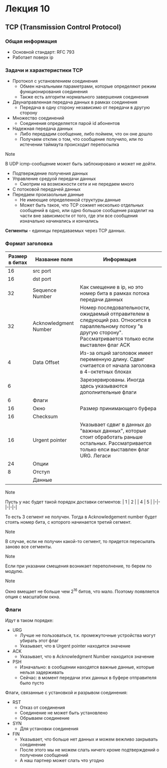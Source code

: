 # Лекция 10

## TCP (Transmission Control Protocol)

### Общая информация

* Основной стандарт: RFC 793
* Работает поверх ip

### Задачи и характеристики TCP

* Протокол с установлением соединения
  * Обмен начальными параметрами, которые определяют режим функционирования соединения
  * Также есть алгоритм нормального завершения соединения
* Двунаправленная передача данных в рамках соединения
  * Передача в одну сторону независимо от передачи в другую сторону
* Множество соединений
  * Соединения определяется парой id абонентов
* Надежная передача данных
  * Либо передадим сообщение, либо поймем, что он оне дошло
  * Получаем отклик о том, что сообщение получило, или по истечении таймаута происходит перепосылка

> [!NOTE]
> В UDP icmp-сообщение может быть заблокировано и может не дойти.

* Подтверждение получения данных
* Управление средуой передачи данных
  * Смотрим на возможности сети и не передаем много
* С потоковой передачей данных
* Передаем произаольные данные
  * Не имеющие определенной структуры данные
  * Может быть такое, что TCP сожмет несколько отдельных сообщений в одно, или одно большое сообщение разделит на части вне зависимости от того, где эти все сообщения изначально начинались и кончались

**Сегменты** - единицы передаваемых через TCP данных.

### Формат заголовка

| Размер в битах | Название поля | Информация |
|-|-|-|
| 16 | src port | |
| 16 | dst port | |
| 32 | Sequence Number | Как смещение в ip, но это номер бита в рамках потока передачи данных |
| 32 | Acknowledgment Number | Номер последовательности, ожидаемый отправителем в следующий раз. Относится в параллельному потоку "в другую сторону". Рассматривается только если выставлен флаг ACK |
| 4 | Data Offset | Из-за опций заголовок имеет переменную длину. Сдвиг считается от начала заголовка в 4-октетных блоках |
| 6 | | Зарезервированы. Иногда здесь указываются дополнительные флаги |
| 6 | Флаги | |
| 16 | Окно | Размер принимающего буфера |
| 16 | Checksum | |
| 16 | Urgent pointer | Указывает сдвиг в данных до "важных данных", которые стоит обработать раньше остальных. Рассматривается только елси выставлен флаг URG. Легаси |
| 24 | Опции | |
| 8 | Отступ | |
| | Данные | |

> [!NOTE]
> Пусть у нас будет такой порядок доставки сегментов:
> | 1 | 2 | | 4 | 5 |
> |-|-|-|-|-|
> 
> То есть 3 сегмент не получен. Тогда в Acknowledgement number будет стоять номер бита, с которого начинается третий сегмент.

> [!NOTE]
> В случае, если не получин какой-то сегмент, то придется пересылать заново все сегменты.

> [!NOTE]
> Если при указании смещения возникает переполнение, то берем по модулю.

> [!NOTE]
> Окно вмещает не больше чем $2^{16}$ битов, что мало. Поэтому появляется опция с масштабом окна.

### Флаги
Идут в таком порядке:
* URG
  * Лучше не пользоваться, т.к. промежуточные устройства могут убирать этот флаг
  * Указывает, что в Urgent pointer находится значение
* ACK
  * Указывает, что в Acknowledgment Number находится значение
* PSH
  * Изначально: в сообщении находятся важные данные, которые нельзя задерживать
  * Сейчас: в момент передачи этих данных в буфере отправителя было пусто

Флаги, связанные с установкой и разрывом соединения:
* RST
  * Отказ от соединения
  * Соединение не может быть установлено
  * Обрываем соединение
* SYN
  * Для установки соединения
* FIN
  * Указывает, что больше нет данных и можем вежливо закрывать соединение
  * После этого мы не можем слать ничего кроме подтверждений о получении сообщений
  * А наш партнер может слать что угодно
